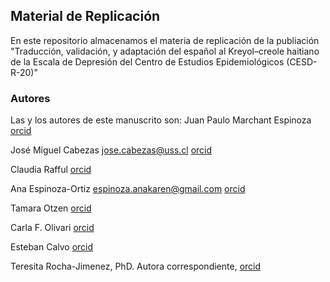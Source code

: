 ## Material de Replicación

En este repositorio almacenamos el materia de replicación de la publiación "Traducción, validación, y adaptación del español al Kreyol–creole haitiano de la Escala de Depresión del Centro de Estudios Epidemiológicos (CESD-R-20)"

### Autores
Las y los autores de este manuscrito son:
Juan Paulo Marchant Espinoza [orcid](https://orcid.org/0000-0001-6651-7086)


José Miguel Cabezas [jose.cabezas@uss.cl](jose.cabezas@uss.cl) [orcid](https://orcid.org/0000-0002-9173-0564)


Claudia Rafful [orcid](https://orcid.org/0000-0003-0083-7276)


Ana Espinoza-Ortiz [espinoza.anakaren@gmail.com](espinoza.anakaren@gmail.com) [orcid](https://orcid.org/0000-0001-9222-691X)


Tamara Otzen [orcid](https://orcid.org/0000-0001-6014-1241)


Carla F. Olivari [orcid](https://orcid.org/0000-0002-0461-0856)


Esteban Calvo [orcid](https://orcid.org/0000-0002-2382-5553)


Teresita Rocha-Jimenez, PhD. Autora correspondiente, [orcid](https://orcid.org/0000-0003-2455-2865)

